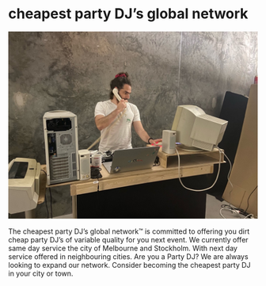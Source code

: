 # cheapest party DJ’s global network

![IMG_6676.JPG](IMG_6676.jpg)

The cheapest party DJ’s global network™️ is committed to offering you dirt cheap party DJ’s of variable quality for you next event. We currently offer same day service the city of Melbourne and Stockholm. With next day service offered in neighbouring cities. Are you a Party DJ? We are always looking to expand our network. Consider becoming the cheapest party DJ in your city or town.
